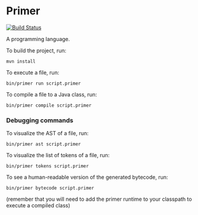 Primer
======

[![Build Status](https://travis-ci.org/federicobond/primer.svg?branch=master)](https://travis-ci.org/federicobond/primer)

A programming language.

To build the project, run:

    mvn install

To execute a file, run:

    bin/primer run script.primer

To compile a file to a Java class, run:

    bin/primer compile script.primer

### Debugging commands

To visualize the AST of a file, run:

    bin/primer ast script.primer

To visualize the list of tokens of a file, run:

    bin/primer tokens script.primer

To see a human-readable version of the generated bytecode, run:

    bin/primer bytecode script.primer

(remember that you will need to add the primer runtime to your classpath to
execute a compiled class)
